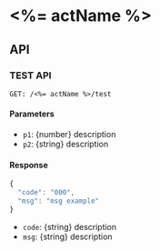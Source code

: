 <%= actName %>
===

API
---

### TEST API

```
GET: /<%= actName %>/test
```

#### Parameters

- `p1`: {number} description
- `p2`: {string} description

#### Response

```javascript
{
  "code": "000",
  "msg": "msg example"
}
```

- `code`: {string} description
- `msg`: {string} description
